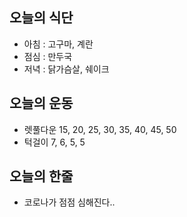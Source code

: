 ## 오늘의 식단
* 아침 : 고구마, 계란
* 점심 : 만두국
* 저녁 : 닭가슴살, 쉐이크

## 오늘의 운동
* 렛풀다운 15, 20, 25, 30, 35, 40, 45, 50
* 턱걸이 7, 6, 5, 5

## 오늘의 한줄
* 코로나가 점점 심해진다..
